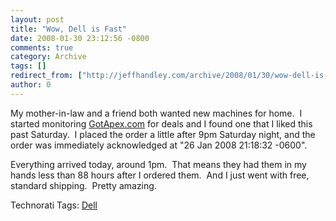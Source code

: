 ```yaml
---
layout: post
title: "Wow, Dell is Fast"
date: 2008-01-30 23:12:56 -0800
comments: true
category: Archive
tags: []
redirect_from: ["http://jeffhandley.com/archive/2008/01/30/wow-dell-is-fast"]
author: 0
---
```

<!-- more -->
<p>My mother-in-law and a friend both wanted new machines for home.  I started monitoring <a href="http://gotapex.com" target="_blank">GotApex.com</a> for deals and I found one that I liked this past Saturday.  I placed the order a little after 9pm Saturday night, and the order was immediately acknowledged at "26 Jan 2008 21:18:32 -0600".</p>  <p>Everything arrived today, around 1pm.  That means they had them in my hands less than 88 hours after I ordered them.  And I just went with free, standard shipping.  Pretty amazing.</p>  <div class="wlWriterSmartContent" id="scid:0767317B-992E-4b12-91E0-4F059A8CECA8:dd4b5166-7d77-4ed4-b495-e572de411647" style="padding-right: 0px; display: inline; padding-left: 0px; padding-bottom: 0px; margin: 0px; padding-top: 0px">Technorati Tags: <a href="http://technorati.com/tags/Dell" rel="tag">Dell</a></div>

